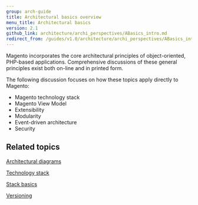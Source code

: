 ```yaml
---
group: arch-guide
title: Architectural basics overview
menu_title: Architectural basics
version: 2.1
github_link: architecture/archi_perspectives/ABasics_intro.md
redirect_from: /guides/v1.0/architecture/archi_perspectives/ABasics_intro.html
---
```


Magento incorporates the core architectural principles of object-oriented, PHP-based applications. Comprehensive discussions of these general principles exist both on-line and in printed form.

The following discussion focuses on how these topics apply directly to Magento:

* Magento technology stack
* Magento View Model
* Extensibility
* Modularity
* Event-driven architecture
* Security

## Related topics

[Architectural diagrams]({{page.baseurl}}/architecture/archi_perspectives/arch_diagrams.html)

[Technology stack]({{page.baseurl}}/architecture/tech-stack.html)

[Stack basics]({{page.baseurl}}/architecture/tech-stack.html)

[Versioning]({{page.baseurl}}/architecture/versioning.html)
